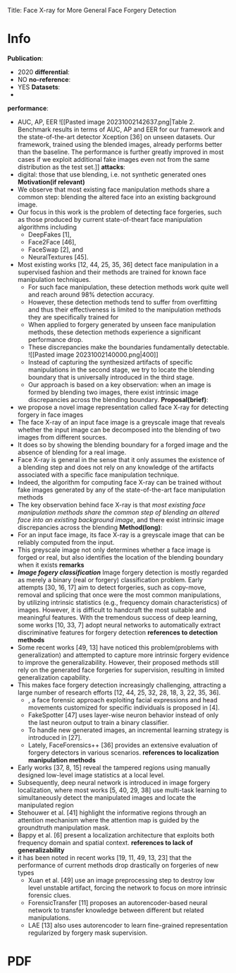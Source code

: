 Title: Face X-ray for More General Face Forgery Detection
# Info

**Publication**:
- 2020
**differential**:
- NO
**no-reference**:
- YES
**Datasets**:
- 
**performance**:
- AUC, AP, EER
![[Pasted image 20231002142637.png|Table 2. Benchmark results in terms of AUC, AP and EER for our framework and the state-of-the-art detector Xception [36] on unseen datasets. Our framework, trained using the blended images, already performs better than the baseline. The performance is further greatly improved in most cases if we exploit additional fake images even not from the same distribution as the test set.]]
**attacks**:
- digital: those that use blending, i.e. not synthetic generated ones
**Motivation(if relevant)**
- We observe that most existing face manipulation methods share a common step: blending the altered face into an existing background image.
- Our focus in this work is the problem of detecting face forgeries, such as those produced by current state-of-theart face manipulation algorithms including 
	- DeepFakes [1], 
	- Face2Face [46], 
	- FaceSwap [2], and 
	- NeuralTextures [45].
- Most existing works [12, 44, 25, 35, 36] detect face manipulation in a supervised fashion and their methods are trained for known face manipulation techniques. 
	- For such face manipulation, these detection methods work quite well and reach around 98% detection accuracy. 
	- However, these detection methods tend to suffer from overfitting and thus their effectiveness is limited to the manipulation methods they are specifically trained for
	- When applied to forgery generated by unseen face manipulation methods, these detection methods experience a significant performance drop.
	- These discrepancies make the boundaries fundamentally detectable.
	  ![[Pasted image 20231002140000.png|400]]
	- Instead of capturing the synthesized artifacts of specific manipulations in the second stage, we try to locate the blending boundary that is universally introduced in the third stage.
	- Our approach is based on a key observation: when an image is formed by blending two images, there exist intrinsic image discrepancies across the blending boundary.
**Proposal(brief)**:
- we propose a novel image representation called face X-ray for detecting forgery in face images
- The face X-ray of an input face image is a greyscale image that reveals whether the input image can be decomposed into the blending of two images from different sources.
- It does so by showing the blending boundary for a forged image and the absence of blending for a real image. 
- Face X-ray is general in the sense that it only assumes the existence of a blending step and does not rely on any knowledge of the artifacts associated with a specific face manipulation technique. 
- Indeed, the algorithm for computing face X-ray can be trained without fake images generated by any of the state-of-the-art face manipulation methods
- The key observation behind face X-ray is that *most existing face manipulation methods share the common step of blending an altered face into an existing background image*, and there exist intrinsic image discrepancies across the blending
**Method(long)**:
- For an input face image, its face X-ray is a greyscale image that can be reliably computed from the input. 
- This greyscale image not only determines whether a face image is forged or real, but also identifies the location of the blending boundary when it exists
**remarks**
- ***Image fogery classification***
  Image forgery detection is mostly regarded as merely a binary (real or forgery) classification problem. Early attempts [30, 16, 17] aim to detect forgeries, such as copy-move, removal and splicing that once were the most common manipulations, by utilizing intrinsic statistics (e.g., frequency domain characteristics) of images. However, it is difficult to handcraft the most suitable and meaningful features. With the tremendous success of deep learning, some works [10, 33, 7] adopt neural networks to automatically extract discriminative features for forgery detection
**references to detection methods**
- Some recent works [49, 13] have noticed this problem(problems with generalization) and attempted to capture more intrinsic forgery evidence to improve the generalizability. However, their proposed methods still rely on the generated face forgeries for supervision, resulting in limited generalization capability.
- This makes face forgery detection increasingly challenging, attracting a large number of research efforts [12, 44, 25, 32, 28, 18, 3, 22, 35, 36].
	- , a face forensic approach exploiting facial expressions and head movements customized for specific individuals is proposed in [4].
	- FakeSpotter [47] uses layer-wise neuron behavior instead of only the last neuron output to train a binary classifier. 
	- To handle new generated images, an incremental learning strategy is introduced in [27]. 
	- Lately, FaceForensics++ [36] provides an extensive evaluation of forgery detectors in various scenarios.
**references to localization manipulation methods**
- Early works [37, 8, 15] reveal the tampered regions using manually designed low-level image statistics at a local level. 
- Subsequently, deep neural network is introduced in image forgery localization, where most works [5, 40, 29, 38] use multi-task learning to simultaneously detect the manipulated images and locate the manipulated region
- Stehouwer et al. [41] highlight the informative regions through an attention mechanism where the attention map is guided by the groundtruth manipulation mask.
- Bappy et al. [6] present a localization architecture that exploits both frequency domain and spatial context.
**references to lack of generalizability**
- it has been noted in recent works [19, 11, 49, 13, 23] that the performance of current methods drop drastically on forgeries of new types
	- Xuan et al. [49] use an image preprocessing step to destroy low level unstable artifact, forcing the network to focus on more intrinsic forensic clues. 
	- ForensicTransfer [11] proposes an autorencoder-based neural network to transfer knowledge between different but related manipulations. 
	- LAE [13] also uses autorencoder to learn fine-grained representation regularized by forgery mask supervision.
# PDF 